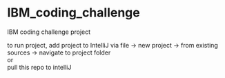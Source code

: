 # IBM_coding_challenge
IBM coding challenge project

to run project, add project to IntelliJ via file -> new project -> from existing sources -> navigate to project folder
<br>
or
<br>
pull this repo to intelliJ
